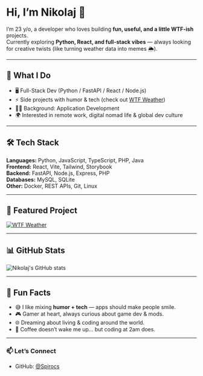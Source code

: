 # Hi, I’m Nikolaj 👋

I’m 23 y/o, a developer who loves building **fun, useful, and a little WTF-ish** projects.  
Currently exploring **Python, React, and full-stack vibes** — always looking for creative twists (like turning weather data into memes 🌦️).

---

## 🚀 What I Do
- 🖥️ Full-Stack Dev (Python / FastAPI / React / Node.js)
- ⚡ Side projects with humor & tech (check out [WTF Weather](https://github.com/Spirocs/wtf-weather-starter))
- 🧑‍🎓 Background: Application Development
- 🌍 Interested in remote work, digital nomad life & global dev culture

---

## 🛠️ Tech Stack
**Languages:** Python, JavaScript, TypeScript, PHP, Java  
**Frontend:** React, Vite, Tailwind, Storybook  
**Backend:** FastAPI, Node.js, Express, PHP  
**Databases:** MySQL, SQLite  
**Other:** Docker, REST APIs, Git, Linux

---

## 🌟 Featured Project
[![WTF Weather](https://github-readme-stats.vercel.app/api/pin/?username=Spirocs&repo=wtf-weather-starter&theme=tokyonight)](https://github.com/Spirocs/wtf-weather-starter)

---

## 📊 GitHub Stats
![Nikolaj's GitHub stats](https://github-readme-stats.vercel.app/api?username=Spirocs&show_icons=true&theme=tokyonight)

---

## 🎯 Fun Facts
- 😅 I like mixing **humor + tech** — apps should make people smile.
- 🎮 Gamer at heart, always curious about game dev & mods.
- 🌐 Dreaming about living & coding around the world.
- 🧃 Coffee doesn’t wake me up… but coding at 2am does.

---

### 📫 Let’s Connect
- GitHub: [@Spirocs](https://github.com/Spirocs)  

